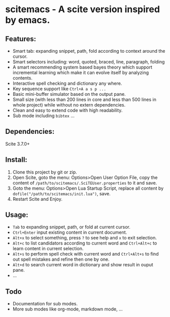 
# scitemacs - A scite version inspired by emacs.

## Features: 
 - Smart tab: expanding snippet, path, fold according to context around the cursor. 
 - Smart selectors including: word, quoted, braced, line, paragraph, folding
 - A smart recommending system based bayes theory which support incremental learning which make it can evolve itself by analyzing contents.
 - Interactive spell checking and dictionary any where.
 - Key sequence support like `Ctrl+A a s p ...`
 - Basic mini-buffer simulator based on the output pane.
 - Small size (with less than 200 lines in core and less than 500 lines in whole project) while without no extern dependencies.
 - Clean and easy to extend code with high readability.
 - Sub mode including `bibtex` ...
 
## Dependencies:
 Scite 3.7.0+

## Install:
  1. Clone this project by git or zip.
  2. Open Scite, goto the menu: Options>Open User Option File, copy the content of `/path/to/scitemacs/.SciTEUser.properties` to it and save.
  2. Goto the menu: Options>Open Lua Startup Script, replace all content by `dofile("/path/to/scitemacs/init.lua")`, save.
  4. Restart Scite and Enjoy.

## Usage:
  - `Tab` to expanding snippet, path, or fold at current cursor.
  - `Ctrl+Enter` input existing content in current document.
  - `Alt+x` to select something, press `?` to see help and `x` to exit selection.
  - `Alt+c` to list candidators according to current word and `Ctrl+Alt+c` to learn content in current selection.
  - `Alt+s` to perform spell check with current word and `Ctrl+Alt+s` to find out spell mistakes and refine then one by one.
  - `Alt+d` to search current word in dictionary and show result in ouput pane.
  - ...

## Todo
  - Documentation for sub modes.
  - More sub modes like org-mode, markdown mode, ...